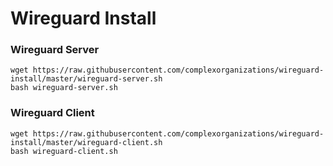 # Wireguard Install

### Wireguard Server
```
wget https://raw.githubusercontent.com/complexorganizations/wireguard-install/master/wireguard-server.sh
bash wireguard-server.sh
```
### Wireguard Client
```
wget https://raw.githubusercontent.com/complexorganizations/wireguard-install/master/wireguard-client.sh
bash wireguard-client.sh
```

